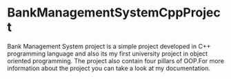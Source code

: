 
# BankManagementSystemCppProject
Bank Management System project is a simple project developed in C++ programming language and also its my first university project in object oriented programming.
The project also contain four pillars of OOP.For more information about the  project you can take a look at my documentation.
